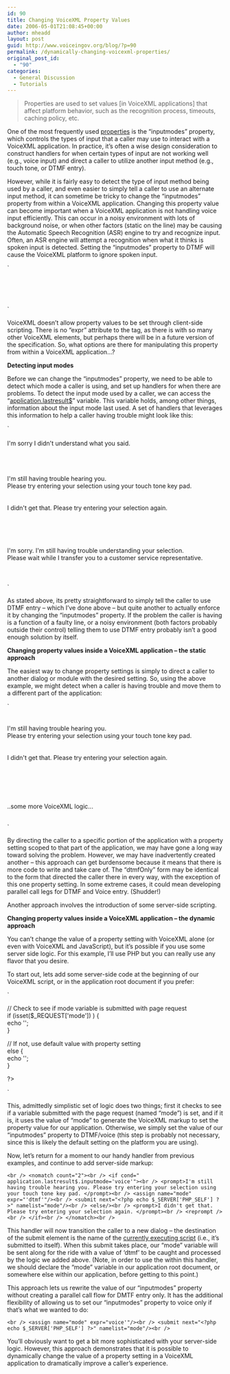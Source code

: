 ```yaml
---
id: 90
title: Changing VoiceXML Property Values
date: 2006-05-01T21:08:45+00:00
author: mheadd
layout: post
guid: http://www.voiceingov.org/blog/?p=90
permalink: /dynamically-changing-voicexml-properties/
original_post_id:
  - "90"
categories:
  - General Discussion
  - Tutorials
---
```

> Properties are used to set values [in VoiceXML applications] that affect platform behavior, such as the recognition process, timeouts, caching policy, etc.

One of the most frequently used [properties](http://www.w3.org/TR/voicexml20/#dml6.3) is the &#8220;inputmodes&#8221; property, which controls the types of input that a caller may use to interact with a VoiceXML application. In practice, it&#8217;s often a wise design consideration to construct handlers for when certain types of input are not working well (e.g., voice input) and direct a caller to utilize another input method (e.g., touch tone, or DTMF entry).

However, while it is fairly easy to detect the type of input method being used by a caller, and even easier to simply tell a caller to use an alternate input method, it can sometime be tricky to change the &#8220;inputmodes&#8221; property from within a VoiceXML application. Changing this property value can become important when a VoiceXML application is not handling voice input efficiently. This can occur in a noisy environment with lots of background noise, or when other factors (static on the line) may be causing the Automatic Speech Recognition (ASR) engine to try and recognize input. Often, an ASR engine will attempt a recognition when what it thinks is spoken input is detected. Setting the &#8220;inputmodes&#8221; property to DTMF will cause the VoiceXML platform to ignore spoken input.

`<br />
<!-- Default  / typical setting --><br />
<property name="inputmodes"  value="dtmf voice"/></p>
<p><!-- Setting for use in noisy environments --><br />
<property name="inputmodes"  value="dtmf"/><br />
` 

VoiceXML doesn&#8217;t allow property values to be set through client-side scripting. There is no &#8220;expr&#8221; attribute to the <property> tag, as there is with so many other VoiceXML elements, but perhaps there will be in a future version of the specification. So, what options are there for manipulating this property from within a VoiceXML application&#8230;?

**Detecting input modes**

Before we can change the &#8220;inputmodes&#8221; property, we need to be able to detect which mode a caller is using, and set up handlers for when there are problems. To detect the input mode used by a caller, we can access the &#8220;[application.lastresult$](http://www.w3.org/TR/voicexml20/#dml5.1.5)&#8221; variable. This variable holds, among other things, information about the input mode last used. A set of handlers that leverages this information to help a caller having trouble might look like this:

`<br />
<nomatch count="1"><br />
<prompt>I'm sorry I didn't understand what you said. </prompt><br />
<reprompt/><br />
</nomatch></p>
<p><nomatch count="2"><br />
<if cond=" application.lastresult$.inputmode='voice'"><br />
<prompt>I'm still having trouble hearing you.<br />
Please try entering your selection using your touch tone key pad. </prompt><br />
<reprompt /><br />
  <else/><br />
<prompt>I didn't get that. Please try entering your selection again.<br />
</prompt><br />
<reprompt /><br />
</if><br />
</nomatch></p>
<p><nomatch count="3"><br />
<prompt>I'm sorry. I'm still having trouble understanding your selection.<br />
Please wait while I transfer you to a customer service representative.<br />
</prompt><br />
<goto next="#transfer" /><br />
</nomatch><br />
` 

As stated above, its pretty straightforward to simply tell the caller to use DTMF entry &#8211; which I&#8217;ve done above &#8211; but quite another to actually enforce it by changing the &#8220;inputmodes&#8221; property. If the problem the caller is having is a function of a faulty line, or a noisy environment (both factors probably outside their control) telling them to use DTMF entry probably isn&#8217;t a good enough solution by itself.

**Changing property values inside a VoiceXML application &#8211; the static approach**

The easiest way to change property settings is simply to direct a caller to another dialog or module with the desired setting. So, using the above example, we might detect when a caller is having trouble and move them to a different part of the application:

`<br />
<nomatch count="2"><br />
<if cond=" application.lastresult$.inputmode='voice'"><br />
<prompt>I'm still having trouble hearing you.<br />
Please try entering your selection using your touch tone key pad. </prompt><br />
<goto next="#dtmfOnly"/><br />
  <else/><br />
<prompt>I didn't get that. Please try entering your selection again.<br />
</prompt><br />
<reprompt /><br />
</if><br />
</nomatch></p>
<p><form id="dtmfOnly"><br />
<property name="inputmodes" value="dtmf"/></p>
<p>..some more VoiceXML logic...</p>
<p></form><br />
` 

By directing the caller to a specific portion of the application with a property setting scoped to that part of the application, we may have gone a long way toward solving the problem. However, we may have inadvertently created another &#8211; this approach can get burdensome because it means that there is more code to write and take care of. The &#8220;dtmfOnly&#8221; form may be identical to the form that directed the caller there in every way, with the exception of this one property setting. In some extreme cases, it could mean developing parallel call legs for DTMF and Voice entry. (Shudder!)

Another approach involves the introduction of some server-side scripting.

**Changing property values inside a VoiceXML application &#8211; the dynamic approach**

You can&#8217;t change the value of a property setting with VoiceXML alone (or even with VoiceXML and JavaScript), but it&#8217;s possible if you use some server side logic. For this example, I&#8217;ll use PHP but you can really use any flavor that you desire.

To start out, lets add some server-side code at the beginning of our VoiceXML script, or in the application root document if you prefer:

`<br />
<?php</p>
<p>// Check to see if mode variable is submitted with page request<br />
if (isset($_REQUEST['mode']) ) {<br />
    echo '<property name="inputmodes" value="'.$_REQUEST['mode'].'"/>';<br />
    }</p>
<p>// If not, use default value with property setting<br />
    else {<br />
    echo '<property name="inputmodes" value="dtmf voice"/>';<br />
}</p>
<p>?><br />
` 

This, admittedly simplistic set of logic does two things; first it checks to see if a variable submitted with the page request (named &#8220;mode&#8221;) is set, and if it is, it uses the value of &#8220;mode&#8221; to generate the VoiceXML markup to set the property value for our application. Otherwise, we simply set the value of our &#8220;inputmodes&#8221; property to DTMF/voice (this step is probably not necessary, since this is likely the default setting on the platform you are using).

Now, let&#8217;s return for a moment to our handy handler from previous examples, and continue to add server-side markup:

`<br />
<nomatch count="2"><br />
<if cond=" application.lastresult$.inputmode='voice'"><br />
<prompt>I'm still having trouble hearing you. Please try entering your selection using your touch tone key pad. </prompt><br />
<assign name="mode" expr="'dtmf'"/><br />
<submit next="<?php echo $_SERVER['PHP_SELF'] ?>" namelist="mode"/><br />
 <else/><br />
<prompt>I didn't get that. Please try entering your selection again. </prompt><br />
<reprompt /><br />
</if><br />
</nomatch><br />
` 

This handler will now transition the caller to a new dialog &#8211; the destination of the submit element is the name of the [currently executing script](http://us2.php.net/reserved.variables) (i.e., it&#8217;s submitted to itself). When this submit takes place, our &#8220;mode&#8221; variable will be sent along for the ride with a value of &#8216;dtmf&#8217; to be caught and processed by the logic we added above. (Note, in order to use the <assign> within this handler, we should declare the &#8220;mode&#8221; variable in our application root document, or somewhere else within our application, before getting to this point.)

This approach lets us rewrite the value of our &#8220;inputmodes&#8221; property without creating a parallel call flow for DMTF entry only. It has the additional flexibility of allowing us to set our &#8220;inputmodes&#8221; property to voice only if that&#8217;s what we wanted to do:

`<br />
<assign name="mode" expr="voice'"/><br />
<submit next="<?php echo $_SERVER['PHP_SELF'] ?>" namelist="mode"/><br />
` 

You&#8217;ll obviously want to get a bit more sophisticated with your server-side logic. However, this approach demonstrates that it is possible to dynamically change the value of a property setting in a VoiceXML application to dramatically improve a caller&#8217;s experience.